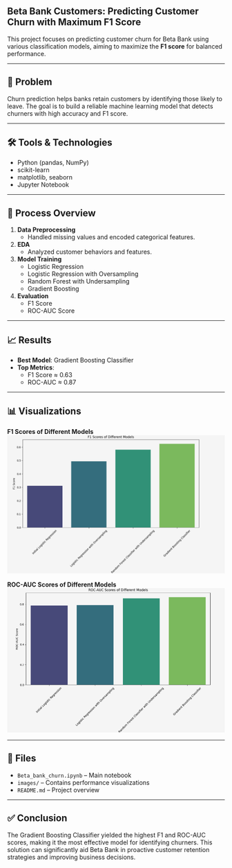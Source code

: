 ## Beta Bank Customers: Predicting Customer Churn with Maximum F1 Score

This project focuses on predicting customer churn for Beta Bank using various classification models, aiming to maximize the **F1 score** for balanced performance.

---

## 🧩 Problem

Churn prediction helps banks retain customers by identifying those likely to leave. The goal is to build a reliable machine learning model that detects churners with high accuracy and F1 score.

---

## 🛠️ Tools & Technologies

- Python (pandas, NumPy)
- scikit-learn
- matplotlib, seaborn
- Jupyter Notebook

---

## 🔄 Process Overview

1. **Data Preprocessing**
   - Handled missing values and encoded categorical features.
2. **EDA**
   - Analyzed customer behaviors and features.
3. **Model Training**
   - Logistic Regression
   - Logistic Regression with Oversampling
   - Random Forest with Undersampling
   - Gradient Boosting
4. **Evaluation**
   - F1 Score
   - ROC-AUC Score

---

## 📈 Results

- **Best Model**: Gradient Boosting Classifier
- **Top Metrics**:
  - F1 Score ≈ 0.63
  - ROC-AUC ≈ 0.87

---

## 📊 Visualizations

**F1 Scores of Different Models**  
![F1 Scores](images/F1_score_comparison.png)

**ROC-AUC Scores of Different Models**  
![ROC-AUC Scores](images/ROC_AUC_comparison.png)

---

## 📁 Files

- `Beta_bank_churn.ipynb` – Main notebook
- `images/` – Contains performance visualizations
- `README.md` – Project overview

---

## ✅ Conclusion

The Gradient Boosting Classifier yielded the highest F1 and ROC-AUC scores, making it the most effective model for identifying churners. This solution can significantly aid Beta Bank in proactive customer retention strategies and improving business decisions.

